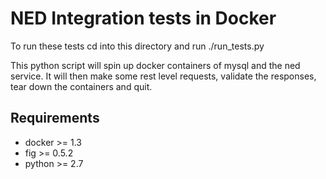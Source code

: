 NED Integration tests in Docker
==============================

To run these tests cd into this directory and run ./run_tests.py

This python script will spin up docker containers of mysql and the ned service. It will then make some rest level requests, validate the responses, tear down the containers and quit.

Requirements
------------
* docker >= 1.3
* fig >= 0.5.2
* python >= 2.7

